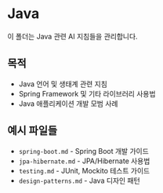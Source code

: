 # Java

이 폴더는 Java 관련 AI 지침들을 관리합니다.

## 목적
- Java 언어 및 생태계 관련 지침
- Spring Framework 및 기타 라이브러리 사용법
- Java 애플리케이션 개발 모범 사례

## 예시 파일들
- `spring-boot.md` - Spring Boot 개발 가이드
- `jpa-hibernate.md` - JPA/Hibernate 사용법
- `testing.md` - JUnit, Mockito 테스트 가이드
- `design-patterns.md` - Java 디자인 패턴